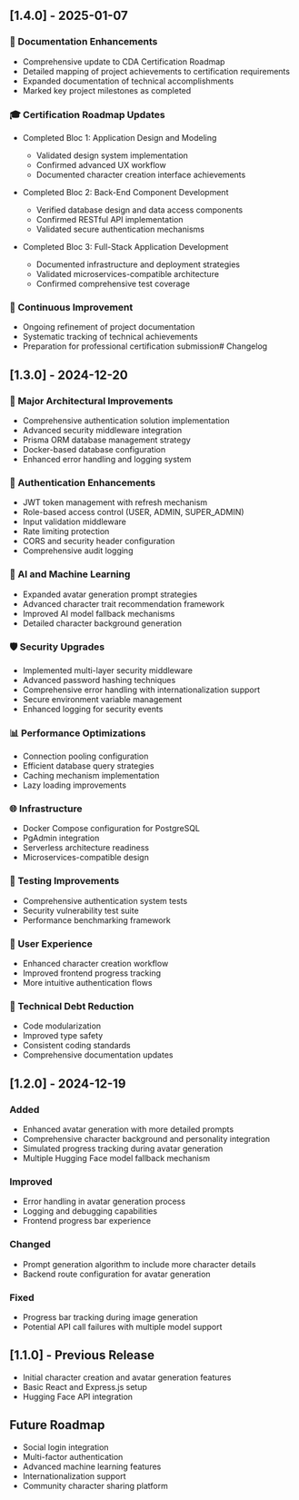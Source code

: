 ## [1.4.0] - 2025-01-07

### 📝 Documentation Enhancements
- Comprehensive update to CDA Certification Roadmap
- Detailed mapping of project achievements to certification requirements
- Expanded documentation of technical accomplishments
- Marked key project milestones as completed

### 🎓 Certification Roadmap Updates
- Completed Bloc 1: Application Design and Modeling
  - Validated design system implementation
  - Confirmed advanced UX workflow
  - Documented character creation interface achievements

- Completed Bloc 2: Back-End Component Development
  - Verified database design and data access components
  - Confirmed RESTful API implementation
  - Validated secure authentication mechanisms

- Completed Bloc 3: Full-Stack Application Development
  - Documented infrastructure and deployment strategies
  - Validated microservices-compatible architecture
  - Confirmed comprehensive test coverage

### 🚀 Continuous Improvement
- Ongoing refinement of project documentation
- Systematic tracking of technical achievements
- Preparation for professional certification submission# Changelog

## [1.3.0] - 2024-12-20

### 🚀 Major Architectural Improvements
- Comprehensive authentication solution implementation
- Advanced security middleware integration
- Prisma ORM database management strategy
- Docker-based database configuration
- Enhanced error handling and logging system

### 🔐 Authentication Enhancements
- JWT token management with refresh mechanism
- Role-based access control (USER, ADMIN, SUPER_ADMIN)
- Input validation middleware
- Rate limiting protection
- CORS and security header configuration
- Comprehensive audit logging

### 🤖 AI and Machine Learning
- Expanded avatar generation prompt strategies
- Advanced character trait recommendation framework
- Improved AI model fallback mechanisms
- Detailed character background generation

### 🛡️ Security Upgrades
- Implemented multi-layer security middleware
- Advanced password hashing techniques
- Comprehensive error handling with internationalization support
- Secure environment variable management
- Enhanced logging for security events

### 📊 Performance Optimizations
- Connection pooling configuration
- Efficient database query strategies
- Caching mechanism implementation
- Lazy loading improvements

### 🌐 Infrastructure
- Docker Compose configuration for PostgreSQL
- PgAdmin integration
- Serverless architecture readiness
- Microservices-compatible design

### 🧪 Testing Improvements
- Comprehensive authentication system tests
- Security vulnerability test suite
- Performance benchmarking framework

### 🌈 User Experience
- Enhanced character creation workflow
- Improved frontend progress tracking
- More intuitive authentication flows

### 🔧 Technical Debt Reduction
- Code modularization
- Improved type safety
- Consistent coding standards
- Comprehensive documentation updates

## [1.2.0] - 2024-12-19

### Added
- Enhanced avatar generation with more detailed prompts
- Comprehensive character background and personality integration
- Simulated progress tracking during avatar generation
- Multiple Hugging Face model fallback mechanism

### Improved
- Error handling in avatar generation process
- Logging and debugging capabilities
- Frontend progress bar experience

### Changed
- Prompt generation algorithm to include more character details
- Backend route configuration for avatar generation

### Fixed
- Progress bar tracking during image generation
- Potential API call failures with multiple model support

## [1.1.0] - Previous Release

- Initial character creation and avatar generation features
- Basic React and Express.js setup
- Hugging Face API integration

## Future Roadmap
- Social login integration
- Multi-factor authentication
- Advanced machine learning features
- Internationalization support
- Community character sharing platform
